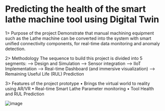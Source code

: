 # Predicting the health of the smart lathe machine tool using Digital Twin 

1>	Purpose of the project 
Demonstrate that manual machining equipment such as the Lathe machine can be converted into the system with smart unified connectivity components, for real-time data monitoring and anomaly detection. 


2> Methodology 
The sequence to build this project is divided into 5 segments: 
	--> Design and Simulation 
	--> Sensor integration 
	--> IIoT Implementation 
	--> Real-time Dashboard (and immersive visualization) 
	--> Remaining Useful Life (RUL) Prediction 

3> Features of the project prototype 
•	Brings the virtual world to reality using AR/VR 
•	Real-time Smart Lathe Parameter monitoring 
•	Tool Health and RUL Prediction 


![image](https://user-images.githubusercontent.com/132473727/236004050-02bc6d89-9113-484a-ab7b-b9b4a16ef60b.png)

